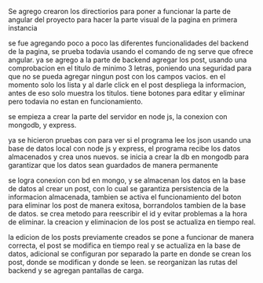 Se agrego crearon los directiorios para poner a funcionar la parte de angular del proyecto para hacer la parte visual de la pagina en primera instancia

se fue agregando poco a poco las diferentes funcionalidades del backend de la pagina, se prueba todavia usando el comando de ng serve que ofrece angular.
ya se agrego a la parte de backend agregar los post, usando una comprobacion en el titulo de minimo 3 letras, poniendo una seguridad para que no se pueda agregar ningun post con los campos vacios.
en el momento solo los lista y al darle click en el post despliega la informacion, antes de eso solo muestra los titulos. tiene botones para editar y eliminar pero todavia no estan en funcionamiento.

se empieza a crear la parte del servidor en node js, la conexion con mongodb, y express.

ya se hicieron pruebas con para ver si el programa lee los json usando una base de datos local con node js y express, el programa recibe los datos almacenados y crea unos nuevos. se inicia a crear la db en mongodb para garantizar que los datos sean guardados de manera permanente

se logra conexion con bd en mongo, y se almacenan los datos en la base de datos al crear un post, con lo cual se garantiza persistencia de la informacion almacenada, tambien se activa el funcionamiento del boton para eliminar los post de manera exitosa, borrandolos tambien de la base de datos. se crea metodo para reescribir el id y evitar problemas a la hora de eliminar. la creacion y eliminacion de los post se actualiza en tiempo real.

la edicion de los posts previamente creados se pone a funcionar de manera correcta, el post se modifica en tiempo real y se actualiza en la base de datos, adicional se configuran por separado la parte en donde se crean los post, donde se modifican y donde se leen.
se reorganizan las rutas del backend y se agregan pantallas de carga.